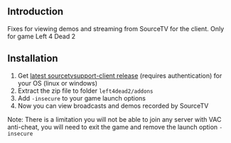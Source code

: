 Introduction
------
Fixes for viewing demos and streaming from SourceTV for the client. Only for game Left 4 Dead 2

Installation
------
1. Get [latest sourcetvsupport-client release](https://github.com/A1mDev/sourcetvsupport-client/actions) (requires authentication) for your OS (linux or windows)
2. Extract the zip file to folder `left4dead2/addons`
3. Add `-insecure` to your game launch options
4. Now you can view broadcasts and demos recorded by SourceTV

Note: There is a limitation you will not be able to join any server with VAC anti-cheat, you will need to exit the game and remove the launch option `-insecure`
